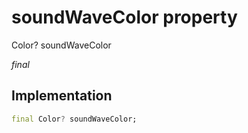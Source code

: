 


# soundWaveColor property







Color? soundWaveColor
  
_<span class="feature">final</span>_






## Implementation

```dart
final Color? soundWaveColor;
```







